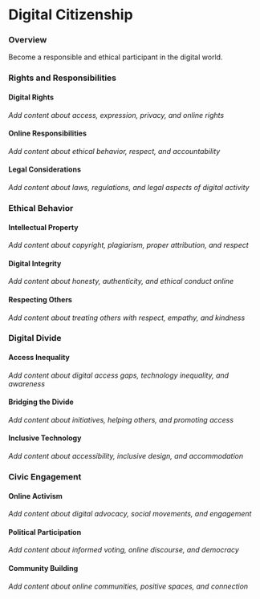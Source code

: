# Digital Citizenship

### Overview

Become a responsible and ethical participant in the digital world.

### Rights and Responsibilities

#### Digital Rights
*Add content about access, expression, privacy, and online rights*

#### Online Responsibilities
*Add content about ethical behavior, respect, and accountability*

#### Legal Considerations
*Add content about laws, regulations, and legal aspects of digital activity*

### Ethical Behavior

#### Intellectual Property
*Add content about copyright, plagiarism, proper attribution, and respect*

#### Digital Integrity
*Add content about honesty, authenticity, and ethical conduct online*

#### Respecting Others
*Add content about treating others with respect, empathy, and kindness*

### Digital Divide

#### Access Inequality
*Add content about digital access gaps, technology inequality, and awareness*

#### Bridging the Divide
*Add content about initiatives, helping others, and promoting access*

#### Inclusive Technology
*Add content about accessibility, inclusive design, and accommodation*

### Civic Engagement

#### Online Activism
*Add content about digital advocacy, social movements, and engagement*

#### Political Participation
*Add content about informed voting, online discourse, and democracy*

#### Community Building
*Add content about online communities, positive spaces, and connection*

